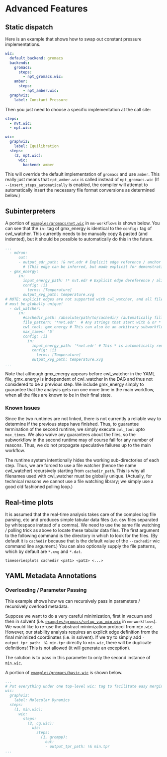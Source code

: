 # Advanced Features

## Static dispatch

Here is an example that shows how to swap out constant pressure implementations.

```yaml
wic:
  default_backend: gromacs
  backends:
    gromacs:
      steps:
        - npt_gromacs.wic:
    amber:
      steps:
        - npt_amber.wic:
  graphviz:
    label: Constant Pressure
```

Then you just need to choose a specific implementation at the call site:

```yaml
steps:
  - nvt.wic:
  - npt.wic:

wic:
  graphviz:
    label: Equilibration
  steps:
    (2, npt.wic):
      wic:
        backend: amber
```
This will override the default implementation of `gromacs` and use `amber`. This really just means that `npt_amber.wic` is called instead of `npt_gromacs.wic` (If `--insert_steps_automatically` is enabled, the compiler will attempt to automatically insert the necessary file format conversions as determined below.)

## Subinterpreters

A portion of [`examples/gromacs/nvt.wic`](https://github.com/PolusAI/mm-workflows/blob/main/examples/gromacs/nvt.wic) in `mm-workflows` is shown below. You can see that the `in:` tag of gmx_energy is identical to the `config:` tag of cwl_watcher. This currently needs to be manually copy & pasted (and indented), but it should be possible to automatically do this in the future.

```yaml
...
  - mdrun:
      out:
      - output_edr_path: !& nvt.edr # Explicit edge reference / anchor
        # (This edge can be inferred, but made explicit for demonstration purposes.)
  - gmx_energy:
      in:
        input_energy_path: !* nvt.edr # Explicit edge dereference / alias
        config: !ii
          terms: [Temperature]
        output_xvg_path: temperature.xvg
# NOTE: explicit edges are not supported with cwl_watcher, and all filenames
# must be globally unique!
  - cwl_watcher:
      in:
        #cachedir_path: /absolute/path/to/cachedir/ (automatically filled in by wic)
        file_pattern: '*nvt.edr'  # Any strings that start with & or * need to be escaped in quotes
        cwl_tool: gmx_energy # This can also be an arbitrary subworkflow!
        max_times: '5'
        config: !ii
          in:
            input_energy_path: '*nvt.edr' # This * is automatically removed.
            config: !ii
              terms: [Temperature]
            output_xvg_path: temperature.xvg
...
```

Note that although gmx_energy appears before cwl_watcher in the YAML file, gmx_energy is independent of cwl_watcher in the DAG and thus not considered to be a previous step. We include gmx_energy simply to guarantee that the analysis gets run one more time in the main workflow, when all the files are known to be in their final state.

### Known Issues

Since the two runtimes are not linked, there is not currently a reliable way to determine if the previous steps have finished. Thus, to guarantee termination of the second runtime, we simply execute `cwl_tool` upto `max_times`. We also waive any guarantees about the files, so the subworkflow in the second runtime may of course fail for any number of reasons. Thus, we do not propagate speculative failures up to the main workflow.

The runtime system intentionally hides the working sub-directories of each step. Thus, we are forced to use a file watcher (hence the name cwl_watcher) recursively starting from `cachedir_path`. This is why all filenames used with cwl_watcher must be globally unique. (Actually, for technical reasons we cannot use a file watching library; we simply use a good old fashioned polling loop.)

## Real-time plots

It is assumed that the real-time analysis takes care of the complex log file parsing, etc and produces simple tabular data files (i.e. csv files separated by whitespace instead of a comma). We need to use the same file watching / polling trick as above to locate these tabular data files. The first argument to the following command is the directory in which to look for the files. (By default it is `cachedir` because that is the default value of the  `--cachedir` wic command line argument.) You can also optionally supply the file patterns, which by default are `*.xvg` and `*.dat`.

```
timeseriesplots cachedir <pat1> <pat2> <...>
```

## YAML Metadata Annotations

### Overloading / Parameter Passing

This example shows how we can recursively pass in parameters / recursively overload metadata.

Suppose we want to do a very careful minimization, first in vacuum and then in solvent (i.e. [`examples/gromacs/setup_vac_min.wic`](https://github.com/PolusAI/mm-workflows/blob/main/examples/gromacs/setup_vac_min.wic) in `mm-workflows`). We would like to re-use the abstract minimization protocol from `min.wic`. However, our stability analysis requires an explicit edge definition from the final minimized coordinates (i.e. in solvent). If we try to simply add `- output_tpr_path: !& min.tpr` directly to `min.wic`, there will be duplicate definitions! This is not allowed (it will generate an exception).

The solution is to pass in this parameter to only the second instance of `min.wic`.

A portion of [`examples/gromacs/basic.wic`](https://github.com/PolusAI/mm-workflows/blob/main/examples/gromacs/basic.wic) is shown below.

```yaml
...
# Put everything under one top-level wic: tag to facilitate easy merging and removal.
wic:
  graphviz:
    label: Molecular Dynamics
  steps:
    (1, min.wic):
      wic:
        steps:
          (2, cg.wic):
            wic:
              steps:
                (1, grompp):
                  out:
                  - output_tpr_path: !& min.tpr
...
```